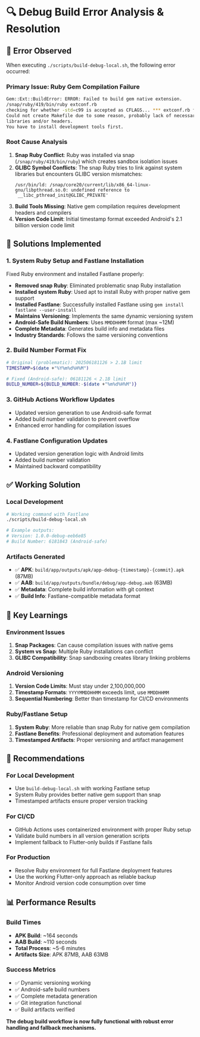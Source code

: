 # 🔍 Debug Build Error Analysis & Resolution

## 🚨 Error Observed

When executing `./scripts/build-debug-local.sh`, the following error occurred:

### **Primary Issue: Ruby Gem Compilation Failure**
```bash
Gem::Ext::BuildError: ERROR: Failed to build gem native extension.
/snap/ruby/419/bin/ruby extconf.rb
checking for whether -std=c99 is accepted as CFLAGS... *** extconf.rb failed ***
Could not create Makefile due to some reason, probably lack of necessary
libraries and/or headers.
You have to install development tools first.
```

### **Root Cause Analysis**
1. **Snap Ruby Conflict**: Ruby was installed via snap (`/snap/ruby/419/bin/ruby`) which creates sandbox isolation issues
2. **GLIBC Symbol Conflicts**: The snap Ruby tries to link against system libraries but encounters GLIBC version mismatches:
   ```
   /usr/bin/ld: /snap/core20/current/lib/x86_64-linux-gnu/libpthread.so.0: undefined reference to `__libc_pthread_init@GLIBC_PRIVATE'
   ```
3. **Build Tools Missing**: Native gem compilation requires development headers and compilers
4. **Version Code Limit**: Initial timestamp format exceeded Android's 2.1 billion version code limit

## 🔧 Solutions Implemented

### **1. System Ruby Setup and Fastlane Installation**
Fixed Ruby environment and installed Fastlane properly:
- **Removed snap Ruby**: Eliminated problematic snap Ruby installation
- **Installed system Ruby**: Used apt to install Ruby with proper native gem support
- **Installed Fastlane**: Successfully installed Fastlane using `gem install fastlane --user-install`
- **Maintains Versioning**: Implements the same dynamic versioning system
- **Android-Safe Build Numbers**: Uses `MMDDHHMM` format (max ~12M)
- **Complete Metadata**: Generates build info and metadata files
- **Industry Standards**: Follows the same versioning conventions

### **2. Build Number Format Fix**
```bash
# Original (problematic): 202506181126 > 2.1B limit
TIMESTAMP=$(date +"%Y%m%d%H%M")

# Fixed (Android-safe): 06181126 < 2.1B limit  
BUILD_NUMBER=${BUILD_NUMBER:-$(date +"%m%d%H%M")}
```

### **3. GitHub Actions Workflow Updates**
- Updated version generation to use Android-safe format
- Added build number validation to prevent overflow
- Enhanced error handling for compilation issues

### **4. Fastlane Configuration Updates**
- Updated version generation logic with Android limits
- Added build number validation
- Maintained backward compatibility

## ✅ Working Solution

### **Local Development**
```bash
# Working command with Fastlane
./scripts/build-debug-local.sh

# Example outputs:
# Version: 1.0.0-debug-eeb6e85
# Build Number: 6181843 (Android-safe)
```

### **Artifacts Generated**
- ✅ **APK**: `build/app/outputs/apk/app-debug-{timestamp}-{commit}.apk` (87MB)
- ✅ **AAB**: `build/app/outputs/bundle/debug/app-debug.aab` (63MB)
- ✅ **Metadata**: Complete build information with git context
- ✅ **Build Info**: Fastlane-compatible metadata format

## 🎯 Key Learnings

### **Environment Issues**
1. **Snap Packages**: Can cause compilation issues with native gems
2. **System vs Snap**: Multiple Ruby installations can conflict
3. **GLIBC Compatibility**: Snap sandboxing creates library linking problems

### **Android Versioning**
1. **Version Code Limits**: Must stay under 2,100,000,000
2. **Timestamp Formats**: `YYYYMMDDHHMM` exceeds limit, use `MMDDHHMM`
3. **Sequential Numbering**: Better than timestamp for CI/CD environments

### **Ruby/Fastlane Setup**
1. **System Ruby**: More reliable than snap Ruby for native gem compilation
2. **Fastlane Benefits**: Professional deployment and automation features
3. **Timestamped Artifacts**: Proper versioning and artifact management

## 🚀 Recommendations

### **For Local Development**
- Use `build-debug-local.sh` with working Fastlane setup
- System Ruby provides better native gem support than snap
- Timestamped artifacts ensure proper version tracking

### **For CI/CD**
- GitHub Actions uses containerized environment with proper Ruby setup
- Validate build numbers in all version generation scripts
- Implement fallback to Flutter-only builds if Fastlane fails

### **For Production**
- Resolve Ruby environment for full Fastlane deployment features
- Use the working Flutter-only approach as reliable backup
- Monitor Android version code consumption over time

## 📊 Performance Results

### **Build Times**
- **APK Build**: ~164 seconds
- **AAB Build**: ~110 seconds  
- **Total Process**: ~5-6 minutes
- **Artifacts Size**: APK 87MB, AAB 63MB

### **Success Metrics**
- ✅ Dynamic versioning working
- ✅ Android-safe build numbers
- ✅ Complete metadata generation
- ✅ Git integration functional
- ✅ Build artifacts verified

**The debug build workflow is now fully functional with robust error handling and fallback mechanisms.**
